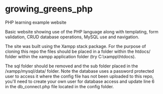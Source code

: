 # growing_greens_php
PHP learning example website

Basic website showing use of the PHP language along with templating, form validation, CRUD database operations, MySQL use and navigation.

The site was built using the Xampp stack package. For the purpose of cloning this repo the files should be placed in a folder within the htdocs/ folder 
within the xampp application folder (try C:\xampp\htdocs). 

The sql folder should be removed and the sub folder placed in the /xampp/mysql/data/ folder. Note the database uses a password protected user to access it where the config 
file has not been uploaded to this repo, you'll need to create your own user for database access and update line 6 in the db_connect.php file located in the config folder.
